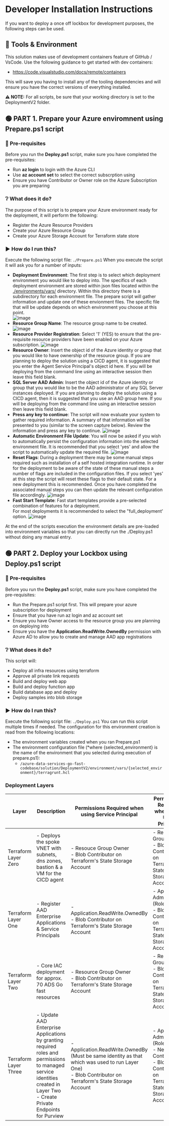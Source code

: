 
# Developer Installation Instructions
If you want to deploy a once off lockbox for development purposes, the following steps can be used.
## :hammer: Tools & Environment
This solution makes use of development containers feature of GitHub / VsCode. Use the following guidance to get started with dev containers:
- https://code.visualstudio.com/docs/remote/containers

This will save you having to install any of the tooling dependencies and will ensure you have the correct versions of everything installed. 

**:warning: NOTE:** For all scripts, be sure that your working directory is set to the DeploymentV2 folder.

## :green_circle: PART 1. Prepare your Azure enviromnent using Prepare.ps1 script
### :page_with_curl: Pre-requisites
Before you run the **Deploy.ps1** script, make sure you have completed the pre-requisites:
 
 - Run **az login** to login with the Azure CLI
 - Use **az account set** to select the correct subscrption using
 - Ensure you have Contributor or Owner role on the Azure Subscription you are preparing

### :grey_question: What does it do?
The purpose of this script is to prepare your Azure environment ready for the deployment, it will perform the following:
 - Register the Azure Resource Providers
 - Create your Azure Resource Group
 - Create your Azure Storage Account for Terraform state store

### 	:arrow_forward: How do I run this?
Execute the following script file:
```./Prepare.ps1```
When you execute the script it will ask you for a number of inputs:
- **Deployment Environment**: The first step is to select which deployment environment you would like to deploy into. The specifics of each deployment environment are stored within json files located within the [./environments/vars/](./environments/vars/) directory. Within this directory there is a subdirectory for each environment file. The prepare script will gather information and update one of these envionment files. The specific file that will be update depends on which environment you choose at this point.  
![image](https://user-images.githubusercontent.com/11702150/184566506-95b8d705-de58-4c2c-a2e2-5b8dfd855f7b.png)
- **Resource Group Name**: The resource group name to be created. 
![image](https://user-images.githubusercontent.com/11702150/184566884-89671236-cbb6-441d-a6b5-f7390a44b78c.png)
- **Resource Provider Registration**: Select '1' (YES) to ensure that the pre-requisite resource providers have been enabled on your Azure subscription. 
![image](https://user-images.githubusercontent.com/11702150/184566915-ad311bf1-59fc-4c1d-a94c-6d51c3b82101.png)
- **Resource Owner**: Insert the object id of the Azure identity or group that you would like to have ownership of the resource group.  If you are planning to deploy the solution using a CICD agent, it is suggested that you enter the Agent Service Principal's object id here. If you will be deploying from the command line using an interactive session then leave this field blank.
- **SQL Server AAD Admin**: Insert the object id of the Azure identity or group that you would like to be the AAD administrator of any SQL Server instances deployed.  If you are planning to deploy the solution using a CICD agent, then it is suggested that you use an AAD group here. If you will be deploying from the command line using an interactive session then leave this field blank.
- **Press any key to continue**: The script will now evaluate your system to gather required information. A summary of that information will be presented to you (similar to the screen capture below). Review the information and press any key to continue.
![image](https://user-images.githubusercontent.com/11702150/184581848-da28499a-2349-4327-a06b-441353b0de93.png)
- **Automatic Environment File Update**: You will now be asked if you wish to automatically persist the configuration information into the selected environment file. It is recommended that you select 'yes' and allow the script to automatically update the required file. 
![image](https://user-images.githubusercontent.com/11702150/184582043-8490f92e-fe1b-49d1-b548-5061d957a6e2.png)
- **Reset Flags**: During a deployment there may be some manual steps required such as installation of a self hosted integration runtime. In order for the deployment to be aware of the state of these manual steps a number of flags are included in the configuration files. If you select 'yes' at this step the script will reset these flags to their default state. For a new deployment this is recommended. Once you have completed the associated manual steps you can then update the relevant configuration file accordingly.
![image](https://user-images.githubusercontent.com/11702150/184582065-535151c9-ee64-43a8-88c7-b9dbc30bbec1.png)
- **Fast Start Template**: Fast start templates provide a pre-selected combination of features for a deployment. <br/> For most deployments it is recommended to select the "full_deployment' option.
![image](https://user-images.githubusercontent.com/11702150/184582079-43da1f0c-8a05-4ebd-b842-40a7e8e3af35.png)

At the end of the scripts execution the environment details are pre-loaded into environment variables so that you can directly run the ./Deploy.ps1 without doing any manual entry.

## :green_circle: PART 2. Deploy your Lockbox using Deploy.ps1 script
### :page_with_curl: Pre-requisites
Before you run the **Deploy.ps1** script, make sure you have completed the pre-requisites:
- Run the Prepare.ps1 script first. This will prepare your azure subscription for deployment
- Ensure that you have run az login and az account set
- Ensure you have Owner access to the resource group you are planning on deploying into
- Ensure you have the **Application.ReadWrite.OwnedBy** permission with Azure AD to allow you to create and manage AAD app registrations

### :grey_question: What does it do?
This script will:
 - Deploy all infra resources using terraform
 - Approve all private link requests
 - Build and deploy web app
 - Build and deploy function app
 - Build database app and deploy
 - Deploy samples into blob storage
 
### 	:arrow_forward: How do I run this?
Execute the following script file:
```./Deploy.ps1```
You can run this script multiple times if needed.
The configuration for this environment creation is read from the following locations:
- The environment variables created when you ran Prepare.ps1
- The environment configuration file (*where {selected_environment} is the name of the environment that you selected during execution of prepare.ps1):
  -  ```/azure-data-services-go-fast-codebase/solution/DeploymentV2/environment/vars/{selected_environment}/terragrunt.hcl```


### Deployment Layers
Layer | Description | Permissions Required when using Service Principal | Permissions Required when using User Principal
| --- | --- | --- | --- |
Terraform Layer Zero | - Deploys the spoke VNET with subnets, dns zones, bastion & a VM for the CICD agent | - Resouce Group Owner <br /> - Blob Contributor on Terraform's State Storage Account | - Resouce Group Owner <br /> - Blob Contributor on Terraform's State Storage Account
Terraform Layer One | - Register AAD Enterprise Applications & Service Principals | - Application.ReadWrite.OwnedBy <br /> - Blob Contributor on Terraform's State Storage Account| - Application Administrator (Role) <br /> - Blob Contributor on Terraform's State Storage Account
Terraform Layer Two | - Core IAC deployment for approx. 70 ADS Go fast resources | - Resource Group Owner <br /> - Blob Contributor on Terraform's State Storage Account| - Resource Group Owner <br /> - Blob Contributor on Terraform's State Storage Account
Terraform Layer Three | - Update AAD Enterprise Applications by granting required roles and permissions to managed service identities created in Layer Two <br /> - Create Private Endpoints for Purview | - Application.ReadWrite.OwnedBy <br /> (Must be same identity as that which was used to run Layer One) <br /> - Blob Contributor on Terraform's State Storage Account | - Application Administrator (Role), <br /> - Network Contributor <br /> - Blob Contributor on Terraform's State Storage Account
